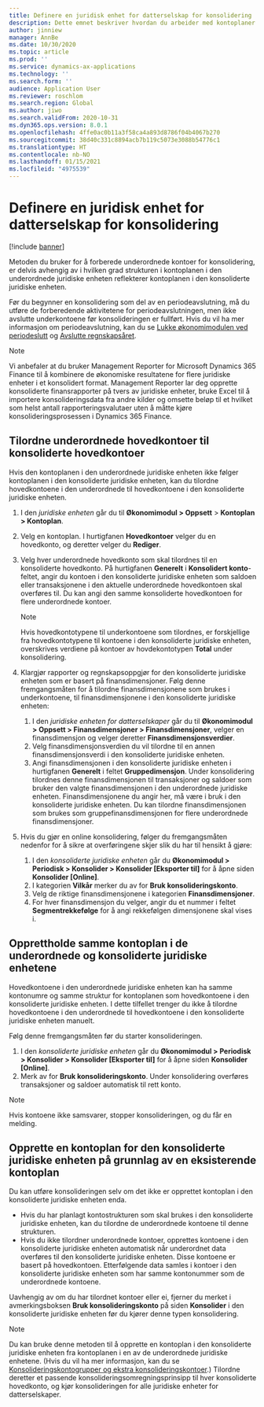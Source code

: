 ```yaml
---
title: Definere en juridisk enhet for datterselskap for konsolidering
description: Dette emnet beskriver hvordan du arbeider med kontoplaner for konsolideringsfirmaer.
author: jinniew
manager: AnnBe
ms.date: 10/30/2020
ms.topic: article
ms.prod: ''
ms.service: dynamics-ax-applications
ms.technology: ''
ms.search.form: ''
audience: Application User
ms.reviewer: roschlom
ms.search.region: Global
ms.author: jiwo
ms.search.validFrom: 2020-10-31
ms.dyn365.ops.version: 8.0.1
ms.openlocfilehash: 4ffe0ac0b11a3f58ca4a893d8786f04b4067b270
ms.sourcegitcommit: 38d40c331c8894acb7b119c5073e3088b54776c1
ms.translationtype: HT
ms.contentlocale: nb-NO
ms.lasthandoff: 01/15/2021
ms.locfileid: "4975539"
---
```

# <a name="set-up-a-subsidiary-legal-entity-for-consolidation"></a>Definere en juridisk enhet for datterselskap for konsolidering

[!include [banner](../includes/banner.md)]

Metoden du bruker for å forberede underordnede kontoer for konsolidering, er delvis avhengig av i hvilken grad strukturen i kontoplanen i den underordnede juridiske enheten reflekterer kontoplanen i den konsoliderte juridiske enheten.

Før du begynner en konsolidering som del av en periodeavslutning, må du utføre de forberedende aktivitetene for periodeavslutningen, men ikke avslutte underkontoene før konsolideringen er fullført. Hvis du vil ha mer informasjon om periodeavslutning, kan du se [Lukke økonomimodulen ved periodeslutt](close-general-ledger-at-period-end.md) og [Avslutte regnskapsåret](tasks/close-fiscal-year.md).

> [!NOTE]
>  Vi anbefaler at du bruker Management Reporter for Microsoft Dynamics 365 Finance til å kombinere de økonomiske resultatene for flere juridiske enheter i et konsolidert format. Management Reporter lar deg opprette konsoliderte finansrapporter på tvers av juridiske enheter, bruke Excel til å importere konsolideringsdata fra andre kilder og omsette beløp til et hvilket som helst antall rapporteringsvalutaer uten å måtte kjøre konsolideringsprosessen i Dynamics 365 Finance.

## <a name="map-subsidiary-main-accounts-to-consolidated-main-accounts"></a>Tilordne underordnede hovedkontoer til konsoliderte hovedkontoer

Hvis den kontoplanen i den underordnede juridiske enheten ikke følger kontoplanen i den konsoliderte juridiske enheten, kan du tilordne hovedkontoene i den underordnede til hovedkontoene i den konsoliderte juridiske enheten.

1. I den *juridiske enheten* går du til **Økonomimodul \> Oppsett** \> **Kontoplan \> Kontoplan**.
2. Velg en kontoplan. I hurtigfanen **Hovedkontoer** velger du en hovedkonto, og deretter velger du **Rediger**.
3. Velg hver underordnede hovedkonto som skal tilordnes til en konsoliderte hovedkonto. På hurtigfanen **Generelt** i **Konsolidert konto**-feltet, angir du kontoen i den konsoliderte juridiske enheten som saldoen eller transaksjonene i den aktuelle underordnede hovedkontoen skal overføres til. Du kan angi den samme konsoliderte hovedkontoen for flere underordnede kontoer.

    > [!NOTE]
    > Hvis hovedkontotypene til underkontoene som tilordnes, er forskjellige fra hovedkontotypene til kontoene i den konsoliderte juridiske enheten, overskrives verdiene på kontoer av hovdekontotypen **Total** under konsolidering.

4. Klargjør rapporter og regnskapsoppgjør for den konsoliderte juridiske enheten som er basert på finansdimensjoner. Følg denne fremgangsmåten for å tilordne finansdimensjonene som brukes i underkontoene, til finansdimensjonene i den konsoliderte juridiske enheten:

    1. I den *juridiske enheten for datterselskaper* går du til **Økonomimodul \> Oppsett \> Finansdimensjoner \> Finansdimensjoner**, velger en finansdimensjon og velger deretter **Finansdimensjonsverdier**.
    2. Velg finansdimensjonsverdien du vil tilordne til en annen finansdimensjonsverdi i den konsoliderte juridiske enheten.
    3. Angi finansdimensjonen i den konsoliderte juridiske enheten i hurtigfanen **Generelt** i feltet **Gruppedimensjon**. Under konsolidering tilordnes denne finansdimensjonen til transaksjoner og saldoer som bruker den valgte finansdimensjonen i den underordnede juridiske enheten. Finansdimensjonene du angir her, må være i bruk i den konsoliderte juridiske enheten. Du kan tilordne finansdimensjonen som brukes som gruppefinansdimensjonen for flere underordnede finansdimensjoner.

5. Hvis du gjør en online konsolidering, følger du fremgangsmåten nedenfor for å sikre at overføringene skjer slik du har til hensikt å gjøre:

    1. I den *konsoliderte juridiske enheten* går du **Økonomimodul \> Periodisk \> Konsolider \> Konsolider \[Eksporter til\]** for å åpne siden **Konsolider \[Online\]**.
    2. I kategorien **Vilkår** merker du av for **Bruk konsolideringskonto**.
    3. Velg de riktige finansdimensjonene i kategorien **Finansdimensjoner**.
    4. For hver finansdimensjon du velger, angir du et nummer i feltet **Segmentrekkefølge** for å angi rekkefølgen dimensjonene skal vises i.

## <a name="maintain-the-same-chart-of-accounts-in-the-subsidiary-and-consolidated-legal-entities"></a>Opprettholde samme kontoplan i de underordnede og konsoliderte juridiske enhetene

Hovedkontoene i den underordnede juridiske enheten kan ha samme kontonumre og samme struktur for kontoplanen som hovedkontoene i den konsoliderte juridiske enheten. I dette tilfellet trenger du ikke å tilordne hovedkontoene i den underordnede til hovedkontoene i den konsoliderte juridiske enheten manuelt.

Følg denne fremgangsmåten før du starter konsolideringen.

1. I den *konsoliderte juridiske enheten* går du **Økonomimodul \> Periodisk \> Konsolider \> Konsolider \[Eksporter til\]** for å åpne siden **Konsolider \[Online\]**.
2. Merk av for **Bruk konsolideringskonto**. Under konsolidering overføres transaksjoner og saldoer automatisk til rett konto.

> [!NOTE]
> Hvis kontoene ikke samsvarer, stopper konsolideringen, og du får en melding.

## <a name="create-a-chart-of-accounts-for-the-consolidated-legal-entity-based-on-an-existing-chart-of-accounts"></a>Opprette en kontoplan for den konsoliderte juridiske enheten på grunnlag av en eksisterende kontoplan

Du kan utføre konsolideringen selv om det ikke er opprettet kontoplan i den konsoliderte juridiske enheten enda.

- Hvis du har planlagt kontostrukturen som skal brukes i den konsoliderte juridiske enheten, kan du tilordne de underordnede kontoene til denne strukturen.
- Hvis du ikke tilordner underordnede kontoer, opprettes kontoene i den konsoliderte juridiske enheten automatisk når underordnet data overføres til den konsoliderte juridiske enheten. Disse kontoene er basert på hovedkontoen. Etterfølgende data samles i kontoer i den konsoliderte juridiske enheten som har samme kontonummer som de underordnede kontoene.

Uavhengig av om du har tilordnet kontoer eller ei, fjerner du merket i avmerkingsboksen **Bruk konsolideringskonto** på siden **Konsolider** i den konsoliderte juridiske enheten før du kjører denne typen konsolidering.

> [!NOTE]
> Du kan bruke denne metoden til å opprette en kontoplan i den konsoliderte juridiske enheten fra kontoplanen i en av de underordnede juridiske enhetene. (Hvis du vil ha mer informasjon, kan du se [Konsolideringskontogrupper og ekstra konsolideringskontoer](../budgeting/consolidation-account-groups-consolidation-accounts.md).) Tilordne deretter et passende konsolideringsomregningsprinsipp til hver konsoliderte hovedkonto, og kjør konsolideringen for alle juridiske enheter for datterselskaper.
